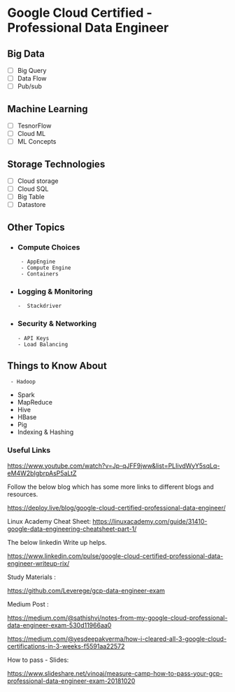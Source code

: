 # Google Cloud Certified - Professional Data Engineer
## Big Data
 - [ ] Big Query
 - [ ] Data Flow
 - [ ] Pub/sub
## Machine Learning
 - [ ] TesnorFlow
 - [ ] Cloud ML
 - [ ] ML Concepts
## Storage Technologies
 - [ ] Cloud storage
 - [ ] Cloud SQL
 - [ ] Big Table
 - [ ] Datastore
 
##  Other Topics
 - ### Compute Choices
        - AppEngine
        - Compute Engine
        - Containers
  - ### Logging & Monitoring
        -  Stackdriver
  - ### Security & Networking
        - API Keys
        - Load Balancing




## Things to Know About
 	 - Hadoop
   - Spark
   - MapReduce
   - Hive
   - HBase
   - Pig
   - Indexing & Hashing





### Useful Links
https://www.youtube.com/watch?v=Jp-qJFF9jww&list=PLIivdWyY5sqLq-eM4W2bIgbrpAsP5aLtZ

Follow the below blog which has some more links to different blogs and resources.


https://deploy.live/blog/google-cloud-certified-professional-data-engineer/

Linux Academy Cheat Sheet:
https://linuxacademy.com/guide/31410-google-data-engineering-cheatsheet-part-1/

The below linkedin Write up helps.

https://www.linkedin.com/pulse/google-cloud-certified-professional-data-engineer-writeup-rix/

Study Materials :

https://github.com/Leverege/gcp-data-engineer-exam

Medium Post :

https://medium.com/@sathishvj/notes-from-my-google-cloud-professional-data-engineer-exam-530d11966aa0

https://medium.com/@yesdeepakverma/how-i-cleared-all-3-google-cloud-certifications-in-3-weeks-f5591aa22572

How to pass - Slides:

https://www.slideshare.net/vinoaj/measure-camp-how-to-pass-your-gcp-professional-data-engineer-exam-20181020

